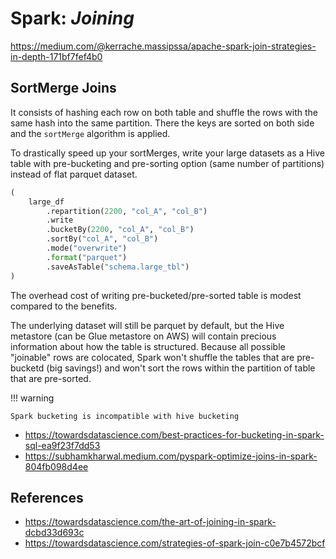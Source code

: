 # Spark: _Joining_

https://medium.com/@kerrache.massipssa/apache-spark-join-strategies-in-depth-171bf7fef4b0

## SortMerge Joins

 It consists of hashing each row on both table and shuffle the rows with the same
 hash into the same partition. There the keys are sorted on both side and the `sortMerge`
 algorithm is applied.

To drastically speed up your sortMerges, write your large datasets as a Hive table
with pre-bucketing and pre-sorting option (same number of partitions) instead of
flat parquet dataset.

```python
(
    large_df
        .repartition(2200, "col_A", "col_B")
        .write
        .bucketBy(2200, "col_A", "col_B")
        .sortBy("col_A", "col_B")
        .mode("overwrite")
        .format("parquet")
        .saveAsTable("schema.large_tbl")
)
```

The overhead cost of writing pre-bucketed/pre-sorted table is modest compared to
the benefits.

The underlying dataset will still be parquet by default, but the Hive metastore
(can be Glue metastore on AWS) will contain precious information about how the
table is structured. Because all possible "joinable" rows are colocated, Spark
won't shuffle the tables that are pre-bucketd (big savings!) and won't sort the
rows within the partition of table that are pre-sorted.

!!! warning

    Spark bucketing is incompatible with hive bucketing

- https://towardsdatascience.com/best-practices-for-bucketing-in-spark-sql-ea9f23f7dd53
- https://subhamkharwal.medium.com/pyspark-optimize-joins-in-spark-804fb098d4ee

## References

- https://towardsdatascience.com/the-art-of-joining-in-spark-dcbd33d693c
- https://towardsdatascience.com/strategies-of-spark-join-c0e7b4572bcf
